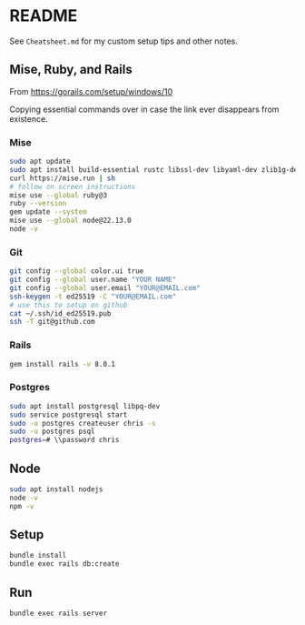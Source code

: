 # README

See `Cheatsheet.md` for my custom setup tips and other notes.

## Mise, Ruby, and Rails

From https://gorails.com/setup/windows/10

Copying essential commands over in case the link ever disappears from existence.

### Mise
```bash
sudo apt update
sudo apt install build-essential rustc libssl-dev libyaml-dev zlib1g-dev libgmp-dev
curl https://mise.run | sh
# follow on screen instructions
mise use --global ruby@3
ruby --version
gem update --system
mise use --global node@22.13.0
node -v
```

### Git
```bash
git config --global color.ui true
git config --global user.name "YOUR NAME"
git config --global user.email "YOUR@EMAIL.com"
ssh-keygen -t ed25519 -C "YOUR@EMAIL.com"
# use this to setup on github
cat ~/.ssh/id_ed25519.pub
ssh -T git@github.com
```

### Rails 
```bash
gem install rails -v 8.0.1
```

### Postgres
```bash
sudo apt install postgresql libpq-dev
sudo service postgresql start
sudo -u postgres createuser chris -s
sudo -u postgres psql
postgres=# \\password chris
```

## Node

```bash
sudo apt install nodejs
node -v
npm -v
```

## Setup

```bash
bundle install
bundle exec rails db:create
```

## Run

```bash
bundle exec rails server
```
